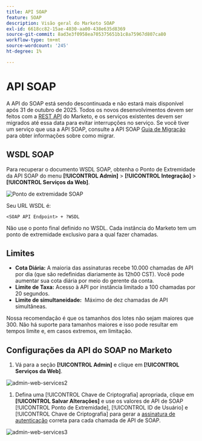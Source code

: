 ```yaml
---
title: API SOAP
feature: SOAP
description: Visão geral do Marketo SOAP
exl-id: 6618cc82-15ae-4030-aa00-438e635d8369
source-git-commit: 8ad3e3f0958ea705375651b1c8a75967d807ca80
workflow-type: tm+mt
source-wordcount: '245'
ht-degree: 1%

---
```


# API SOAP

A API do SOAP está sendo descontinuada e não estará mais disponível após 31 de outubro de 2025. Todos os novos desenvolvimentos devem ser feitos com a [REST API](../rest-api/rest-api.md) do Marketo, e os serviços existentes devem ser migrados até essa data para evitar interrupções no serviço. Se você tiver um serviço que usa a API SOAP, consulte a API SOAP [Guia de Migração](./migration.md) para obter informações sobre como migrar.

## WSDL SOAP

Para recuperar o documento WSDL SOAP, obtenha o Ponto de Extremidade da API SOAP do menu **[!UICONTROL Admin]** > **[!UICONTROL Integração]** > **[!UICONTROL Serviços da Web]**.

![Ponto de extremidade SOAP](assets/endpoint-soap.png)

Seu URL WSDL é:

`<SOAP API Endpoint> + ?WSDL`

Não use o ponto final definido no WSDL. Cada instância do Marketo tem um ponto de extremidade exclusivo para a qual fazer chamadas.

## Limites

- **Cota Diária:** A maioria das assinaturas recebe 10.000 chamadas de API por dia (que são redefinidas diariamente às 12h00 CST). Você pode aumentar sua cota diária por meio do gerente da conta.
- **Limite de Taxa:** Acesso à API por instância limitado a 100 chamadas por 20 segundos.
- **Limite de simultaneidade:**  Máximo de dez chamadas de API simultâneas.

Nossa recomendação é que os tamanhos dos lotes não sejam maiores que 300. Não há suporte para tamanhos maiores e isso pode resultar em tempos limite e, em casos extremos, em limitação.

## Configurações da API do SOAP no Marketo

1. Vá para a seção **[!UICONTROL Admin]** e clique em **[!UICONTROL Serviços da Web]**.

![admin-web-services2](assets/admin-web-services2.png)

1. Defina uma [!UICONTROL Chave de Criptografia] apropriada, clique em **[!UICONTROL Salvar Alterações]** e use os valores de API de SOAP [!UICONTROL Ponto de Extremidade], [!UICONTROL ID de Usuário] e [!UICONTROL Chave de Criptografia] para gerar a [assinatura de autenticação](authentication-signature.md) correta para cada chamada de API de SOAP.

![admin-web-services3](assets/admin-web-services3.png)

